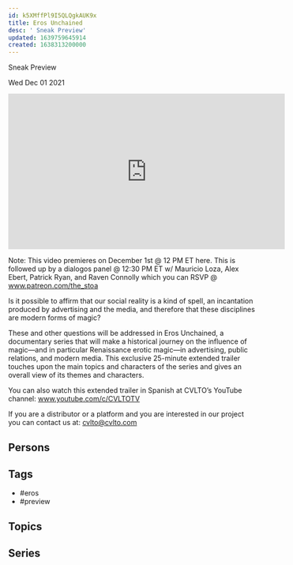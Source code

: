 ```yaml
---
id: k5XMffPl9I5QLQgkAUK9x
title: Eros Unchained
desc: ' Sneak Preview'
updated: 1639759645914
created: 1638313200000
---
```



 Sneak Preview

Wed Dec 01 2021

<iframe width="560" height="315" src="https://www.youtube.com/embed/eA7kWOaEh54" title="Eros Unchained: Sneak Preview" frameborder="0" allow="accelerometer; autoplay; clipboard-write; encrypted-media; gyroscope; picture-in-picture" allowfullscreen ></iframe>

Note: This video premieres on December 1st @ 12 PM ET here. This is followed up by a dialogos panel @ 12:30 PM ET w/ Mauricio Loza, Alex Ebert, Patrick Ryan, and Raven Connolly which you can RSVP @ www.patreon.com/the_stoa

Is it possible to affirm that our social reality is a kind of spell, an incantation produced by advertising and the media, and therefore that these disciplines are modern forms of magic?

These and other questions will be addressed in Eros Unchained, a documentary series that will make a historical journey on the influence of magic—and in particular Renaissance erotic magic—in advertising, public relations, and modern media. This exclusive 25-minute extended trailer touches upon the main topics and characters of the series and gives an overall view of its themes and characters.

You can also watch this extended trailer in Spanish at CVLTO’s YouTube channel: www.youtube.com/c/CVLTOTV

If you are a distributor or a platform and you are interested in our project you can contact us at: cvlto@cvlto.com

## Persons



## Tags

- #eros
- #preview

## Topics



## Series



